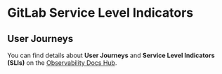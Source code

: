 # GitLab Service Level Indicators

## User Journeys

You can find details about **User Journeys** and **Service Level Indicators (SLIs)** on the [Observability Docs Hub](https://gitlab-com.gitlab.io/gl-infra/observability/docs-hub/user-journeys-and-slis/).
